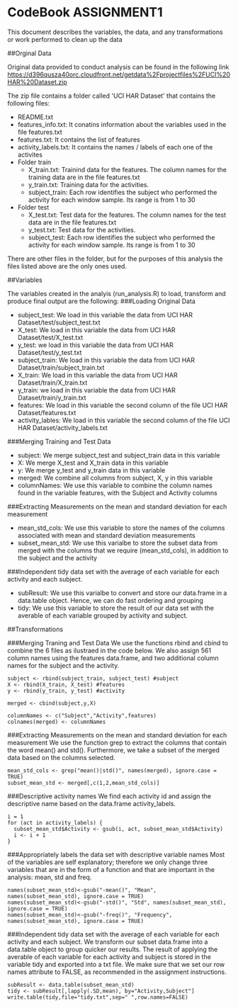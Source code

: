 # CodeBook ASSIGNMENT1

This document describes the variables, the data, and any transformations or work performed to clean up the data

##Orginal Data

Original data provided to conduct analysis can be found in the following link
https://d396qusza40orc.cloudfront.net/getdata%2Fprojectfiles%2FUCI%20HAR%20Dataset.zip 

The zip file contains a folder called 'UCI HAR Dataset' that contains the following files:
* README.txt
* features_info.txt: It conatins information about the variables used in the file features.txt
* features.txt: It contains the list of features
* activity_labels.txt: It contains the names / labels of each one of the activites
* Folder train
  * X_train.txt: Trainind data for the features.  The column names for the training data are in the file features.txt 
  * y_train.txt: Training data for the activities.  
  * subject_train: Each row identifies the subject who performed the activity for each window sample. Its range is from 1 to 30
* Folder test
  * X_test.txt: Test data for the features. The column names for the test data are in the file features.txt
  * y_test.txt: Test data for the activities.
  * subject_test: Each row identifies the subject who performed the activity for each window sample. Its range is from 1 to 30

There are other files in the folder, but for the purposes of this analysis the files listed above are the only ones used.

##Variables

The variables created in the analyis (run_analysis.R) to load, transform and produce final output are the following:
###Loading Original Data
* subject_test: We load in this variable the data from  UCI HAR Dataset/test/subject_test.txt
* X_test: We load in this variable the data from UCI HAR Dataset/test/X_test.txt
* y_test: we load in this variable the data from UCI HAR Dataset/test/y_test.txt
* subject_train: We load in this variable the data from  UCI HAR Dataset/train/subject_train.txt
* X_train: We load in this variable the data from UCI HAR Dataset/train/X_train.txt
* y_train: we load in this variable the data from UCI HAR Dataset/train/y_train.txt
* features: We load in this variable the second column of the file UCI HAR Dataset/features.txt
* activity_lables: We load in this variable the second column of the file UCI HAR Dataset/activity_labels.txt

###Merging Training and Test Data
* subject: We merge subject_test and subject_train data in this variable
* X: We merge X_test and X_train data in this variable
* y: We merge y_test and y_train data in this variable
* merged: We combine all columns from subject, X, y in this variable
* columnNames: We use this variable to combine the column names found in the variable features, with the Subject and Activity columns

###Extracting Measurements on the mean and standard deviation for each measurement
* mean_std_cols: We use this variable to store the names of the columns associated with mean and standard deviation measurements
* subset_mean_std: We use this varialbe to store the subset data from merged with the columns that we require (mean_std_cols), in addition to the subject and the activity

###Independent tidy data set with the average of each variable for each activity and each subject.
* subResult: We use this varialbe to convert and store our data.frame in a data.table object. Hence, we can do fast ordering and grouping
* tidy: We use this variable to store the result of our data set with the averable of each variable grouped by activity and subject.


##Transformations

###Merging Traning and Test Data
We use the functions rbind and cbind to combine the 6 files as ilustraed in the code below.  We also assign 561 column names using the features data.frame, and two additional column names for the subject and the activity.

```
subject <- rbind(subject_train, subject_test) #subject
X <- rbind(X_train, X_test) #features
y <- rbind(y_train, y_test) #activity

merged <- cbind(subject,y,X)

columnNames <- c("Subject","Activity",features)
colnames(merged) <- columnNames

```
###Extracting Measurements on the mean and standard deviation for each measurement
We use the function grep to extract the columns that contain the word mean() and std(). Furthermore, we take a subset of the merged data based on the columns selected.
```
mean_std_cols <- grep("mean()|std()", names(merged), ignore.case = TRUE)
subset_mean_std <- merged[,c(1,2,mean_std_cols)]
```
###Descriptive activity names
We find each activity id and assign the descriptive name based on the data.frame activity_labels.

```
i = 1
for (act in activity_labels) {
  subset_mean_std$Activity <- gsub(i, act, subset_mean_std$Activity)
  i <- i + 1
}
```

###Appropriately labels the data set with descriptive variable names
Most of the variables are self explanatory; therefore we only change three variables that are in the form of a function and that are important in the analysis: mean, std and freq.

```
names(subset_mean_std)<-gsub("-mean()", "Mean", names(subset_mean_std), ignore.case = TRUE)
names(subset_mean_std)<-gsub("-std()", "Std", names(subset_mean_std), ignore.case = TRUE)
names(subset_mean_std)<-gsub("-freq()", "Frequency", names(subset_mean_std), ignore.case = TRUE)
```
###Independent tidy data set with the average of each variable for each activity and each subject.
We transform our subset data.frame into a data.table object to group quicker our results.  The result of applying the averable of each variable for each activity and subject is stored in the variable tidy and exported into a txt file.  We make sure that we set our row names attribute to FALSE, as recommended in the assignment instructions.

```
subResult <- data.table(subset_mean_std)
tidy <- subResult[,lapply(.SD,mean), by="Activity,Subject"]
write.table(tidy,file="tidy.txt",sep=" ",row.names=FALSE)
```